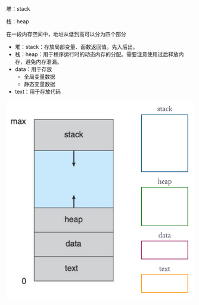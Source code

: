 堆：stack

栈：heap

在一段内存空间中，地址从低到高可以分为四个部分

- 堆：stack：存放局部变量、函数返回值。先入后出。
- 栈：heap：用于程序运行时的动态内存的分配。需要注意使用过后释放内存，避免内存泄漏。
- data：用于存放
  - 全局变量数据
  - 静态变量数据
- text：用于存放代码

![image-20230403223808960](./IMG/image-20230403223808960.png) 


